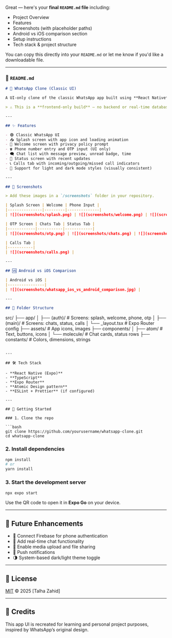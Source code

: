 Great — here's your **final `README.md` file** including:

* Project Overview
* Features
* Screenshots (with placeholder paths)
* Android vs iOS comparison section
* Setup instructions
* Tech stack & project structure

You can copy this directly into your `README.md` or let me know if you'd like a downloadable file.

---

### 📄 `README.md`

```markdown
# 📱 WhatsApp Clone (Classic UI)

A UI-only clone of the classic WhatsApp app built using **React Native**, **Expo**, and **TypeScript**. This project mimics the old WhatsApp layout for **chats**, **status**, **calls**, and **authentication flow**. Fully responsive across Android and iOS platforms.

> ⚠️ This is a **frontend-only build** – no backend or real-time database integration is included yet.

---

## ✨ Features

- 🟢 Classic WhatsApp UI
- 📥 Splash screen with app icon and loading animation
- 🙋 Welcome screen with privacy policy prompt
- ☎️ Phone number entry and OTP input (UI only)
- 🗨️ Chat list with message preview, unread badge, time
- 📸 Status screen with recent updates
- 📞 Calls tab with incoming/outgoing/missed call indicators
- 🌙 Support for light and dark mode styles (visually consistent)

---

## 📸 Screenshots

> Add these images in a `/screenshots` folder in your repository.

| Splash Screen | Welcome | Phone Input |
|---------------|---------|--------------|
| ![](screenshots/splash.png) | ![](screenshots/welcome.png) | ![](screenshots/phone.png) |

| OTP Screen | Chats Tab | Status Tab |
|------------|-----------|------------|
| ![](screenshots/otp.png) | ![](screenshots/chats.png) | ![](screenshots/status.png) |

| Calls Tab |
|-----------|
| ![](screenshots/calls.png) |

---

## 🆚 Android vs iOS Comparison

| Android vs iOS |
|----------------|
| ![](screenshots/whatsapp_ios_vs_android_comparison.jpg) |

---

## 🧱 Folder Structure

```

src/
├── app/
│   ├── (auth)/              # Screens: splash, welcome, phone, otp
│   ├── (main)/              # Screens: chats, status, calls
│   └── \_layout.tsx          # Expo Router config
├── assets/                  # App icons, images
├── components/
│   ├── atom/                # Text, buttons, icons
│   └── molecule/            # Chat cards, status rows
├── constants/               # Colors, dimensions, strings

````

---

## 🛠 Tech Stack

- **React Native (Expo)**
- **TypeScript**
- **Expo Router**
- **Atomic Design pattern**
- **ESLint + Prettier** (if configured)

---

## 🚀 Getting Started

### 1. Clone the repo

```bash
git clone https://github.com/yourusername/whatsapp-clone.git
cd whatsapp-clone
````

### 2. Install dependencies

```bash
npm install
# or
yarn install
```

### 3. Start the development server

```bash
npx expo start
```

Use the QR code to open it in **Expo Go** on your device.

---

## 🚧 Future Enhancements

* 🔐 Connect Firebase for phone authentication
* 💬 Add real-time chat functionality
* 📁 Enable media upload and file sharing
* 🔔 Push notifications
* 🌗 System-based dark/light theme toggle

---

## 📄 License

[MIT](LICENSE) © 2025 \[Talha Zahid]

---

## 🙌 Credits

This app UI is recreated for learning and personal project purposes, inspired by WhatsApp’s original design.

```
